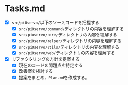 # Tasks.md

- [x] `src/pi0servo/`以下のソースコードを把握する
    - [x] `src/pi0servo/command/`ディレクトリの内容を理解する
    - [x] `src/pi0servo/core/`ディレクトリの内容を理解する
    - [x] `src/pi0servo/helper/`ディレクトリの内容を理解する
    - [x] `src/pi0servo/utils/`ディレクトリの内容を理解する
    - [x] `src/pi0servo/web/`ディレクトリの内容を理解する
- [x] リファクタリングの方針を提案する
    - [x] 現在のコードの問題点を特定する
    - [x] 改善案を検討する
    - [x] 提案をまとめ、`Plan.md`を作成する。